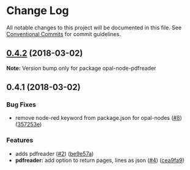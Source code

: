 # Change Log

All notable changes to this project will be documented in this file.
See [Conventional Commits](https://conventionalcommits.org) for commit guidelines.

<a name="0.4.2"></a>
## [0.4.2](https://github.com/telligro/opal-nodes/compare/opal-node-pdfreader@0.4.1...opal-node-pdfreader@0.4.2) (2018-03-02)





**Note:** Version bump only for package opal-node-pdfreader

<a name="0.4.1"></a>
## 0.4.1 (2018-03-02)


### Bug Fixes

* remove node-red keyword from package.json for opal-nodes ([#8](https://github.com/telligro/opal-nodes/issues/8)) ([357253e](https://github.com/telligro/opal-nodes/commit/357253e))


### Features

* adds pdfreader ([#2](https://github.com/telligro/opal-nodes/issues/2)) ([be9e57a](https://github.com/telligro/opal-nodes/commit/be9e57a))
* **pdfreader:** add option to return pages, lines as json ([#4](https://github.com/telligro/opal-nodes/issues/4)) ([cea9fa9](https://github.com/telligro/opal-nodes/commit/cea9fa9))
